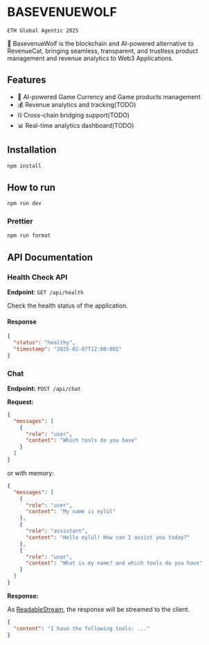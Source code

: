 # BASEVENUEWOLF

`ETH Global Agentic 2025`

🚀 BasevenueWolf is the blockchain and AI-powered alternative to RevenueCat, bringing seamless, transparent, and trustless product management and revenue analytics to Web3 Applications.

## Features

- 🤖 AI-powered Game Currency and Game products management
- 💰 Revenue analytics and tracking(TODO)
- ⛓️ Cross-chain bridging support(TODO)
- 📊 Real-time analytics dashboard(TODO)

## Installation

```bash
npm install
```

## How to run

```bash
npm run dev
```

### Prettier

```bash
npm run format
```

## API Documentation
### Health Check API

**Endpoint**: `GET /api/health`

Check the health status of the application.

#### Response

```json
{
  "status": "healthy",
  "timestamp": "2025-02-07T12:00:00Z"
}
```

### Chat

**Endpoint:**
`POST /api/chat`

**Request:**

```json
{
  "messages": [
    {
      "role": "user",
      "content": "Which tools do you have"
    }
  ]
}
```

or with memory:

```json
{
  "messages": [
    {
      "role": "user",
      "content": "My name is eylül"
    },
    {
      "role": "assistant",
      "content": "Hello eylül! How can I assist you today?"
    },
    {
      "role": "user",
      "content": "What is my name? and which tools do you have"
    }
  ]
}
```

**Response:**

As [ReadableStream](https://developer.mozilla.org/en-US/docs/Web/API/ReadableStream), the response will be streamed to the client.

```json
{
  "content": "I have the following tools: ..."
}
```